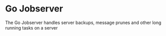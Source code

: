 # Go Jobserver

The Go Jobserver handles server backups, message prunes and other long running tasks on a server